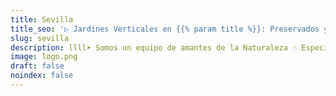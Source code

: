 ```yaml
---
title: Sevilla
title_seo: '▷ Jardines Verticales en {{% param title %}}: Preservados y Artificales'
slug: sevilla
description: llll➤ Somos un equipo de amantes de la Naturaleza ☝ Especializadas en Diseño de Interiores con Jardines Verticales en {{% param title %}}.
image: logo.png
draft: false
noindex: false
---
```

